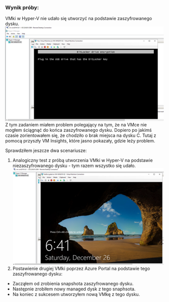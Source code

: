 ### Wynik próby:
VMki w Hyper-V nie udało się utworzyć na podstawie zaszyfrowanego dysku.
![](Img/01.png)
Z tym zadaniem miałem problem polegający na tym, że na VMce nie mogłem ściągnąć do końca zaszyfrowanego dysku. Dopiero po jakimś czasie zorientowałem się, że chodziło o  brak miejsca na dysku C. Tutaj z pomocą przyszły VM Insights, które jasno pokazały, gdzie leży problem.

Sprawdziłem jeszcze dwa scenariusze:
1. Analogiczny test z próbą utworzenia VMki w Hyper-V na podstawie niezaszyfrowanego dysku - tym razem wszystko się udało. ![](Img/02.png)
2. Postawienie drugiej VMki poprzez Azure Portal na podstawie tego zaszyfrowanego dysku:
  - Zacząłem od zrobienia snapshota zaszyfrowanego dysku.
  - Następnie zrobiłem nowy managed dysk z tego snaphsota.
  - Na koniec z sukcesem utworzyłem nową VMkę z tego dysku.
